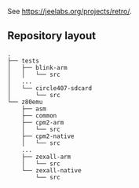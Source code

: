 See <https://jeelabs.org/projects/retro/>.

## Repository layout

```text
.
├── tests
│   ├── blink-arm
│   │   └── src
│   ...
│   └── circle407-sdcard
│       └── src
└── z80emu
    ├── asm
    ├── common
    ├── cpm2-arm
    │   └── src
    ├── cpm2-native
    │   └── src
    ...
    ├── zexall-arm
    │   └── src
    └── zexall-native
        └── src
```
